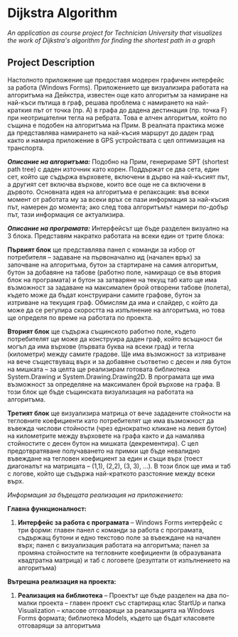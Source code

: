 # Dijkstra Algorithm
*An application as course project for Technician University that visualizes the work of Dijkstra's algorithm for finding the shortest path in a graph*
## Project Description
Настолното приложение ще предоставя модерен графичен интерфейс за работа (Windows Forms). Приложението ще визуализира работата на алгоритъма на Дейкстра, известен още като алгоритъм за намиране на най-къси пътища в граф, решава проблема с намирането на най-краткия път от точка (пр. A) в графа до дадена дестинация (пр. точка F) при неотрицателни тегла на ребрата. Това е алчен алгоритъм, който по същина е подобен на алгоритъма на Прим. В реалната практика може да представлява намирането на най-късия маршрут до даден град както и намира приложение в GPS устройствата с цел оптимизация на транспорта.

**_Описание на алгоритъма:_**
Подобно на Прим, генерираме SPT (shortest path tree) с даден източник като корен. Поддържат се два сета, един сет, който ще съдържа върховете, включени в дърво на най-късият път, а другият сет включва върхове, които все още не са включени в дървото. Основната идея на алгоритъма е релаксация: във всеки момент от работата му за всеки връх се пази информация за най-късия път, намерен до момента; ако след това алгоритъмът намери по-добър път, тази информация се актуализира.

**_Описание на програмата:_**
Интерфейсът ще бъде разделен визуално на 3 блока. Представям накратко работата на всеки един от трите блока:

**Първият блок** ще представлява панел с команди за избор от потребителя – задаване на първоначално ид (начален връх) за започване на алгоритъма, бутон за стартиране на самия алгоритъм, бутон за добавяне на табове (работно поле, намиращо се във втория блок на програмата) и бутон за затваряне на текущ таб като ще има възможност за задаване на максимален брой отворени табове (полета), където може да бъдат конструирани самите графове, бутон за изтриване на текущия граф. Обмислям да има и слайдер, с който да може да се регулира скоростта на изпълнение на алгоритъма, но това ще определя по време на работата по проекта. 

**Вторият блок** ще съдържа същинското работно поле, където потребителят ще може да конструира даден граф, който всъщност би могъл да има върхове (първата буква на всеки град) и тегла (километри) между самите градове. Ще има възможност за изтриване на вече съществуващ върх и за добавяне съответно с десен и ляв бутон на мишката – за целта ще реализирам готовата библиотека System.Drawing и System.Drawing.Drawing2D. В програмата ще има възможност за определяне на максимален брой върхове на графа. В този блок ще бъде същинската визуализация на работата на алгоритъма.

**Третият блок** ще визуализира матрица от вече зададените стойности на тегловните коефициенти като потребителят ще има възможност да въвежда числови стойности (чрез еднократно кликане на левия бутон) на километрите между върховете на графа както и да намалява стойностите с десен бутон на мишката (декрементира). С цел предотвратяване получаването на примки ще бъде невалидно въвеждане на тегловен коефициент за един и същи върх (тоест диагоналът на матрицата – (1,1), (2,2), (3, 3), …). В този блок ще има и таб с логове, който ще съдържа най-краткото разстояние между всеки върх.

*Информация за бъдещата реализация на приложението:*

**Главна функционалност:**

1. **Интерфейс за работа с програмата** – Windows Forms интерфейс с три форми:  главен панел с команди за работа с програмата, съдържащ бутони и едно текстово поле за въвеждане на начален върх; панел с визуализация работата на алгоритъма; панел за промяна стойностите на тегловните коефициенти (в образуваната квадтратна матрица) и таб с логовете (резултати от изпълнението на алгоритъма)

**Вътрешна реализация на проекта:**
1. **Реализация на библиотека** – Проектът ще бъде разделен на два по-малки проекта – главен проект със стартиращ клас StartUp и папка Visualization – класове отговарящи за реализацията на Windows Forms формата; библиотека Models, където ще бъдат класовете отговарящи за алгоритъма
